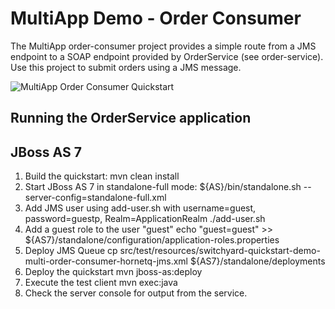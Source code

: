 # MultiApp Demo - Order Consumer

The MultiApp order-consumer project provides a simple route from a JMS endpoint to a SOAP endpoint provided by OrderService (see order-service).  Use this project to submit orders using a JMS message.

![MultiApp Order Consumer Quickstart](https://github.com/jboss-switchyard/quickstarts/raw/master/demos/multiApp/order-consumer/order-consumer.jpg)


## Running the OrderService application

JBoss AS 7
----------
1. Build the quickstart:
    mvn clean install
2. Start JBoss AS 7 in standalone-full mode:
    ${AS}/bin/standalone.sh --server-config=standalone-full.xml
3. Add JMS user using add-user.sh with username=guest, password=guestp, Realm=ApplicationRealm
    ./add-user.sh
4. Add a guest role to the user "guest"
   echo "guest=guest" >> ${AS7}/standalone/configuration/application-roles.properties
5. Deploy JMS Queue
    cp src/test/resources/switchyard-quickstart-demo-multi-order-consumer-hornetq-jms.xml ${AS7}/standalone/deployments
6. Deploy the quickstart
    mvn jboss-as:deploy
7. Execute the test client
    mvn exec:java
8. Check the server console for output from the service.

